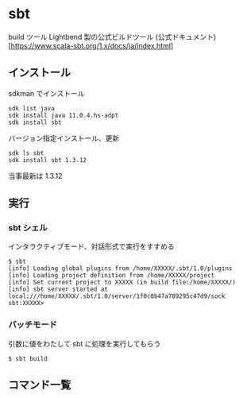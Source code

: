 # sbt
build ツール
Lightbend 製の公式ビルドツール
(公式ドキュメント)[https://www.scala-sbt.org/1.x/docs/ja/index.html]

## インストール

sdkman でインストール
```
sdk list java
sdk install java 11.0.4.hs-adpt
sdk install sbt
```

バージョン指定インストール、更新
```
sdk ls sbt
sdk install sbt 1.3.12
```
当事最新は 1.3.12

## 実行

### sbt シェル
インタラクティブモード、対話形式で実行をすすめる
```
$ sbt
[info] Loading global plugins from /home/XXXXX/.sbt/1.0/plugins
[info] Loading project definition from /home/XXXXX/project
[info] Set current project to XXXXX (in build file:/home/XXXXX/)
[info] sbt server started at local:///home/XXXXX/.sbt/1.0/server/1f0c0b47a789295c47d9/sock
sbt:XXXXX>
```

### バッチモード
引数に値をわたして sbt に処理を実行してもらう
```
$ sbt build
```

## コマンド一覧
